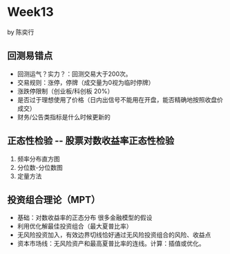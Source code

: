 # Week13

by 陈奕行

## 回测易错点
- 回测运气？实力？：回测交易大于200次。
- 交易规则：涨停，停牌（成交量为0视为临时停牌）
- 涨跌停限制（创业板/科创板 20%）
- 是否过于理想使用了价格（日内出信号不能用在开盘，能否精确地按照收盘价成交）
- 财务/公告类指标是什么时候更新的

## 正态性检验 -- 股票对数收益率正态性检验
1. 频率分布直方图
2. 分位数-分位数图
3. 定量方法

## 投资组合理论（MPT）
- 基础：对数收益率的正态分布 很多金融模型的假设
- 利用优化解最佳投资组合（最大夏普比率）
- 无风险投资加入，有效边界切线恰好通过无风险投资组合的风险、收益点
- 资本市场线：无风险资产和最高夏普比率的连线。计算：插值或优化。
